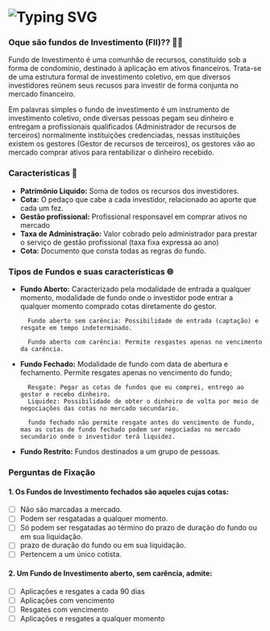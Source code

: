 # **![Typing SVG](https://readme-typing-svg.demolab.com/?font=Fira+Code&size=35&pause=1000&color=f5f5f5&center=true&width=600&lines=💲SIMULADOR+FUNDO+INVESTIMENTO💲)**


### Oque são fundos de Investimento (FII)?? 🤔❔

Fundo de Investimento é uma comunhão de recursos, constituído sob a forma de condomínio, destinado à aplicação em ativos financeiros.
Trata-se de uma estrutura formal de investimento coletivo, em que diversos investidores reúnem seus recusos para investir de forma conjunta no mercado financeiro.

Em palavras simples o fundo de investimento é um instrumento de investimento coletivo, onde diversas pessoas pegam seu dinheiro e entregam a profissionais qualificados (Administrador de recursos de terceiros) normalmente instituições credenciadas, nessas instituições existem os gestores (Gestor de recursos de terceiros), os gestores vão ao mercado comprar ativos para rentabilizar o dinheiro recebido. 

### Caracteristicas 🫡 

- **Patrimônio Liquido:** Soma de todos os recursos dos investidores.
- **Cota:** O pedaço que cabe a cada investidor, relacionado ao aporte que cada um fez.
- **Gestão profissional:** Profissional responsavel em comprar ativos no mercado
- **Taxa de Administração:** Valor cobrado pelo administrador para prestar o serviço de gestão profissional (taxa fixa expressa ao ano)
- **Cota:** Documento que consta todas as regras do fundo.

### Tipos de Fundos e suas características 🌐 
- **Fundo Aberto:** Caracterizado pela modalidade de entrada a qualquer momento, modalidade de fundo onde o investidor pode entrar a qualquer momento comprado cotas diretamente do gestor.     

        Fundo aberto sem carência: Possibilidade de entrada (captação) e resgate em tempo indeterminado.
        
        Fundo aberto com carência: Permite resgastes apenas no vencimento da carência.

- **Fundo Fechado:**  Modalidade de fundo com data de abertura e fechamento. Permite resgates apenas no vencimento do fundo;

        Resgate: Pegar as cotas de fundos que eu comprei, entrego ao gestor e recebo dinheiro.
        Liquidez: Possibilidade de obter o dinheiro de volta por meio de negociações das cotas no mercado secundario.

        fundo fechado não permite resgate antes do vencimento de fundo, mas as cotas de fundo fechado podem ser negociadas no mercado secundario onde o investidor terá liquidez.

- **Fundo Restrito:** Fundos destinados a um grupo de pessoas.
    

### Perguntas de Fixação
#### 1. Os Fundos de Investimento fechados são aqueles cujas cotas:

- [ ]  Não são marcadas a mercado.
- [ ]  Podem ser resgatadas a qualquer momento.
- [ ]  Só podem ser resgatadas ao término do prazo de duração do fundo ou em sua liquidação.
- [ ]  prazo de duração do fundo ou em sua liquidação.
- [ ]  Pertencem a um único cotista.

#### 2. Um Fundo de Investimento aberto, sem carência, admite:
- [ ]  Aplicações e resgates a cada 90 dias
- [ ]  Aplicações com vencimento
- [ ]  Resgates com vencimento
- [ ]  Aplicações e resgates a qualquer momento
